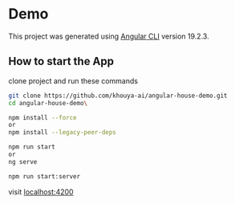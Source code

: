# Demo

This project was generated using [Angular CLI](https://github.com/angular/angular-cli) version 19.2.3.

## How to start the App

clone project and run these commands

```bash
git clone https://github.com/khouya-ai/angular-house-demo.git
cd angular-house-demo\

npm install --force
or 
npm install --legacy-peer-deps

npm run start
or 
ng serve

npm run start:server
```

visit [localhost:4200](http://localhost:4200/)

